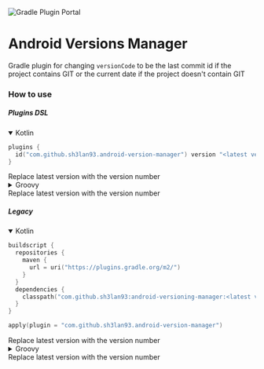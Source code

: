 ![Gradle Plugin Portal](https://img.shields.io/gradle-plugin-portal/v/com.github.sh3lan93.android-version-manager?style=for-the-badge)

# Android Versions Manager

Gradle plugin for changing `versionCode` to be the last commit id if the project contains GIT or the current date if the project doesn't contain GIT

### How to use 

##### Plugins DSL
<details open>
  <summary>Kotlin</summary>

```kotlin
plugins {
  id("com.github.sh3lan93.android-version-manager") version "<latest version>"
}
```
</details>
Replace latest version with the version number
<details>
  <summary>Groovy</summary>

```groovy
plugins {
  id "com.github.sh3lan93.android-version-manager" version "<latest version>"
}
```
</details>
Replace latest version with the version number
  
##### Legacy 

<details open>
  <summary>Kotlin</summary>

```kotlin
buildscript {
  repositories {
    maven {
      url = uri("https://plugins.gradle.org/m2/")
    }
  }
  dependencies {
    classpath("com.github.sh3lan93:android-versioning-manager:<latest version>")
  }
}

apply(plugin = "com.github.sh3lan93.android-version-manager")
```
</details>
Replace latest version with the version number
  
<details>
  <summary>Groovy</summary>

```groovy
buildscript {
  repositories {
    maven {
      url "https://plugins.gradle.org/m2/"
    }
  }
  dependencies {
    classpath "com.github.sh3lan93:android-versioning-manager:<latest version>"
  }
}

apply plugin: "com.github.sh3lan93.android-version-manager"
```
</details>
Replace latest version with the version number
  
